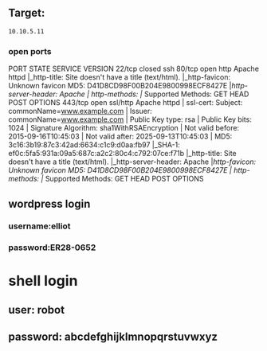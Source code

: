 

## Target: 
```
10.10.5.11
```
### open ports
PORT    STATE  SERVICE  VERSION
22/tcp  closed ssh
80/tcp  open   http     Apache httpd
|_http-title: Site doesn't have a title (text/html).
|_http-favicon: Unknown favicon MD5: D41D8CD98F00B204E9800998ECF8427E
|_http-server-header: Apache
| http-methods: 
|_  Supported Methods: GET HEAD POST OPTIONS
443/tcp open   ssl/http Apache httpd
| ssl-cert: Subject: commonName=www.example.com
| Issuer: commonName=www.example.com
| Public Key type: rsa
| Public Key bits: 1024
| Signature Algorithm: sha1WithRSAEncryption
| Not valid before: 2015-09-16T10:45:03
| Not valid after:  2025-09-13T10:45:03
| MD5:   3c16:3b19:87c3:42ad:6634:c1c9:d0aa:fb97
|_SHA-1: ef0c:5fa5:931a:09a5:687c:a2c2:80c4:c792:07ce:f71b
|_http-title: Site doesn't have a title (text/html).
|_http-server-header: Apache
|_http-favicon: Unknown favicon MD5: D41D8CD98F00B204E9800998ECF8427E
| http-methods: 
|_  Supported Methods: GET HEAD POST OPTIONS

## wordpress login
### username:elliot
### password:ER28-0652

# shell login

## user: robot
## password: abcdefghijklmnopqrstuvwxyz